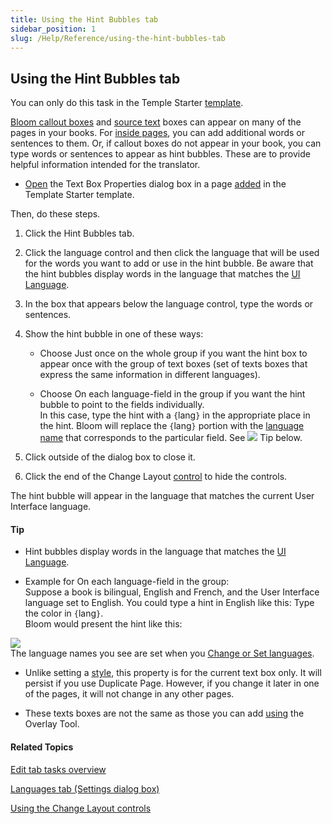 ```yaml
---
title: Using the Hint Bubbles tab
sidebar_position: 1
slug: /Help/Reference/using-the-hint-bubbles-tab
---
```


## Using the Hint Bubbles tab

You can only do this task in the Temple Starter [template](../../Concepts/Template_Starter.md).

[Bloom callout boxes](../../Concepts/Callout_box.md) and [source text](../../Concepts/Source_text.md) boxes can appear on many of the pages in your books. For [inside pages](../../Concepts/Inside_pages.md), you can add additional words or sentences to them. Or, if callout boxes do not appear in your book, you can type words or sentences to appear as hint bubbles. These are to provide helpful information intended for the translator.

-   [Open](../../User_Interface/Dialog_boxes/Text_Box_Properties_dialog_box.md) the Text Box Properties dialog box in a page [added](Add_a_page.md) in the Template Starter template.
    

Then, do these steps.

1.  Click the Hint Bubbles tab.
    
2.  Click the language control and then click the language that will be used for the words you want to add or use in the hint bubble. Be aware that the hint bubbles display words in the language that matches the [UI Language](../Basic_tasks/Change_User_Interface_language.md).
    
3.  In the box that appears below the language control, type the words or sentences.
    
4.  Show the hint bubble in one of these ways:
    
    -   Choose Just once on the whole group if you want the hint box to appear once with the group of text boxes (set of texts boxes that express the same information in different languages).
        
    -   Choose On each language-field in the group if you want the hint bubble to point to the fields individually.  
        In this case, type the hint with a `{`lang`}` in the appropriate place in the hint. Bloom will replace the `{`lang`}` portion with the [language name](../Basic_tasks/Change_languages.md) that corresponds to the particular field. See ![](/ref-docs-assets/images/Note_Icon.gif) Tip below.
        
5.  Click outside of the dialog box to close it.
    
6.  Click the end of the Change Layout [control](About_the_Change_Layout_controls.md) to hide the controls.
    

The hint bubble will appear in the language that matches the current User Interface language.

#### Tip

-   Hint bubbles display words in the language that matches the [UI Language](../Basic_tasks/Change_User_Interface_language.md).
    
-   Example for On each language-field in the group:  
    Suppose a book is bilingual, English and French, and the User Interface language set to English. You could type a hint in English like this: Type the color in `{`lang`}`.  
    Bloom would present the hint like this:
    

![](/ref-docs-assets/images/Tasks/Edit_tasks/HintBubbleEngFren.png)  
The language names you see are set when you [Change or Set languages](../Basic_tasks/Change_languages.md).

-   Unlike setting a [style](../../Concepts/Styles.md), this property is for the current text box only. It will persist if you use Duplicate Page. However, if you change it later in one of the pages, it will not change in any other pages.
    
-   These texts boxes are not the same as those you can add [using](Overlay_Tool/Using_the_Overlay_Tool.md) the Overlay Tool.
    

#### Related Topics

[Edit tab tasks overview](Edit_tasks_overview.md)

[Languages tab (Settings dialog box)](../../User_Interface/Dialog_boxes/Languages_tab.md)

[Using the Change Layout controls](About_the_Change_Layout_controls.md)